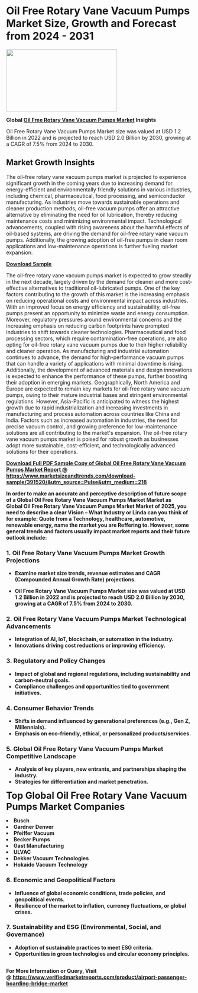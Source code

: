 <H1>Oil Free Rotary Vane Vacuum Pumps Market Size, Growth and Forecast from 2024 - 2031</H1><img class="aligncenter size-medium wp-image-584254" src="https://thirdeyenews.in/wp-content/uploads/2024/09/Global-Market-Research-300x168.jpeg" alt="" width="300" height="168" /><p><strong>Global&nbsp;<a href="https://www.marketsizeandtrends.com/download-sample/391520/&amp;utm_source=Pulse&amp;utm_medium=218">Oil Free Rotary Vane Vacuum Pumps Market</a> Insights</strong></p><p>Oil Free Rotary Vane Vacuum Pumps Market size was valued at USD 1.2 Billion in 2022 and is projected to reach USD 2.0 Billion by 2030, growing at a CAGR of 7.5% from 2024 to 2030.</p><p><h2>Market Growth Insights</h2> <p>The oil-free rotary vane vacuum pumps market is projected to experience significant growth in the coming years due to increasing demand for energy-efficient and environmentally friendly solutions in various industries, including chemical, pharmaceutical, food processing, and semiconductor manufacturing. As industries move towards sustainable operations and cleaner production methods, oil-free vacuum pumps offer an attractive alternative by eliminating the need for oil lubrication, thereby reducing maintenance costs and minimizing environmental impact. Technological advancements, coupled with rising awareness about the harmful effects of oil-based systems, are driving the demand for oil-free rotary vane vacuum pumps. Additionally, the growing adoption of oil-free pumps in clean room applications and low-maintenance operations is further fueling market expansion.</p> <p><strong><a href="#">Download Sample</a></strong></p> <p>The oil-free rotary vane vacuum pumps market is expected to grow steadily in the next decade, largely driven by the demand for cleaner and more cost-effective alternatives to traditional oil-lubricated pumps. One of the key factors contributing to the growth of this market is the increasing emphasis on reducing operational costs and environmental impact across industries. With an improved focus on energy efficiency and sustainability, oil-free pumps present an opportunity to minimize waste and energy consumption. Moreover, regulatory pressures around environmental concerns and the increasing emphasis on reducing carbon footprints have prompted industries to shift towards cleaner technologies. Pharmaceutical and food processing sectors, which require contamination-free operations, are also opting for oil-free rotary vane vacuum pumps due to their higher reliability and cleaner operation. As manufacturing and industrial automation continues to advance, the demand for high-performance vacuum pumps that can handle a variety of applications with minimal downtime is rising. Additionally, the development of advanced materials and design innovations is expected to enhance the performance of these pumps, further boosting their adoption in emerging markets. Geographically, North America and Europe are expected to remain key markets for oil-free rotary vane vacuum pumps, owing to their mature industrial bases and stringent environmental regulations. However, Asia-Pacific is anticipated to witness the highest growth due to rapid industrialization and increasing investments in manufacturing and process automation across countries like China and India. Factors such as increased automation in industries, the need for precise vacuum control, and growing preference for low-maintenance solutions are all contributing to the market's expansion. The oil-free rotary vane vacuum pumps market is poised for robust growth as businesses adopt more sustainable, cost-efficient, and technologically advanced solutions for their operations.</p> <p><strong><a href="#"></p><p><span class=""><strong>Download Full PDF Sample Copy of Global Oil Free Rotary Vane Vacuum Pumps Market Report</strong> @ <a href="https://www.marketsizeandtrends.com/download-sample/391520/&amp;utm_source=Pulse&amp;utm_medium=218" target="_blank">https://www.marketsizeandtrends.com/download-sample/391520/&amp;utm_source=Pulse&amp;utm_medium=218</a></span></p><p>In order to make an accurate and perceptive description of future scope of a Global&nbsp;Oil Free Rotary Vane Vacuum Pumps Market Market as Global&nbsp;Oil Free Rotary Vane Vacuum Pumps Market Market of 2025, you need to describe a clear Vision &ndash; What Industry or Linda can you think of for example: Quote from a Technology, healthcare, automotive, renewable energy, name the market you are Reffering to. However, some general trends and factors usually impact market reports and their future outlook include:</p><h3>1.&nbsp;<strong>Oil Free Rotary Vane Vacuum Pumps Market Growth Projections</strong></h3><ul><li>Examine market size trends, revenue estimates and CAGR (Compounded Annual Growth Rate) projections.</li><li><p>Oil Free Rotary Vane Vacuum Pumps Market size was valued at USD 1.2 Billion in 2022 and is projected to reach USD 2.0 Billion by 2030, growing at a CAGR of 7.5% from 2024 to 2030.</p></li></ul><h3>2.&nbsp;<strong>Oil Free Rotary Vane Vacuum Pumps Market Technological Advancements</strong></h3><ul><li>Integration of AI, IoT, blockchain, or automation in the industry.</li><li>Innovations driving cost reductions or improving efficiency.</li></ul><h3>3.&nbsp;<strong>Regulatory and Policy Changes</strong></h3><ul><li>Impact of global and regional regulations, including sustainability and carbon-neutral goals.</li><li>Compliance challenges and opportunities tied to government initiatives.</li></ul><h3>4.&nbsp;<strong>Consumer Behavior Trends</strong></h3><ul><li>Shifts in demand influenced by generational preferences (e.g., Gen Z, Millennials).</li><li>Emphasis on eco-friendly, ethical, or personalized products/services.</li></ul><h3>5.&nbsp;<strong>Global Oil Free Rotary Vane Vacuum Pumps Market Competitive Landscape</strong></h3><ul><li>Analysis of key players, new entrants, and partnerships shaping the industry.</li><li>Strategies for differentiation and market penetration.</li></ul><p data-pm-slice="1 1 []"><span style="color: inherit; font-family: inherit; font-size: 25px;">Top Global Oil Free Rotary Vane Vacuum Pumps Market Companies</span></p><div class="" data-test-id=""><p><li>Busch</li><li> Gardner Denver</li><li> Pfeiffer Vacuum</li><li> Becker Pumps</li><li> Gast Manufacturing</li><li> ULVAC</li><li> Dekker Vacuum Technologies</li><li> Hokaido Vacuum Technology</li></p></div><h3>6.&nbsp;<strong>Economic and Geopolitical Factors</strong></h3><ul><li>Influence of global economic conditions, trade policies, and geopolitical events.</li><li>Resilience of the market to inflation, currency fluctuations, or global crises.</li></ul><h3>7.&nbsp;<strong>Sustainability and ESG (Environmental, Social, and Governance)</strong></h3><ul><li>Adoption of sustainable practices to meet ESG criteria.</li><li>Opportunities in green technologies and circular economy principles.</li></ul><h2><strong style="font-size: 14px;">For More Information or Query, Visit @&nbsp;</strong><a style="background-color: #ffffff; font-size: 14px;" href="https://www.marketsizeandtrends.com/report/oil-free-rotary-vane-vacuum-pumps-market/" target="_blank">https://www.verifiedmarketreports.com/product/airport-passenger-boarding-bridge-market</a></h2>
